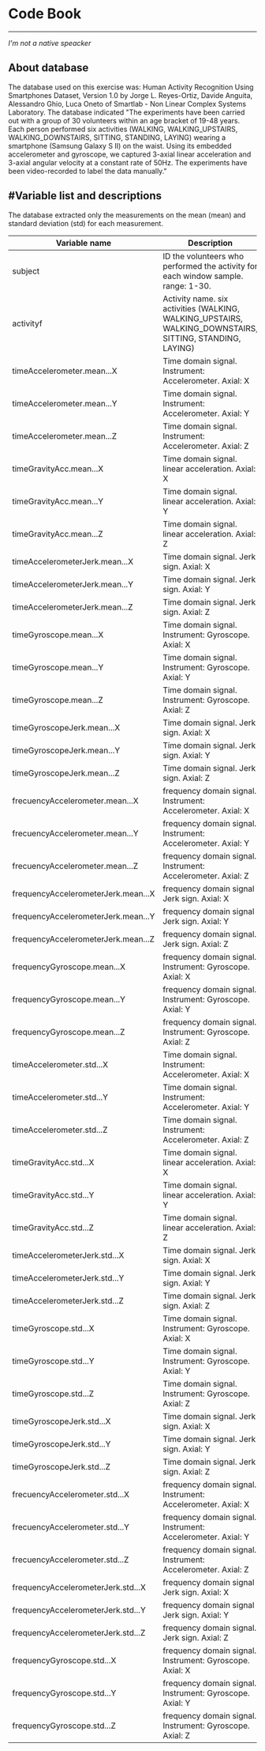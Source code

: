 # Code Book
_____________
*I'm not a native speacker*
## About database
The database used on this exercise was: Human Activity Recognition Using Smartphones Dataset, Version 1.0 by Jorge L. Reyes-Ortiz, Davide Anguita, Alessandro Ghio, Luca Oneto of Smartlab - Non Linear Complex Systems Laboratory. The database indicated "The experiments have been carried out with a group of 30 volunteers within an age bracket of 19-48 years. Each person performed six activities (WALKING, WALKING_UPSTAIRS, WALKING_DOWNSTAIRS, SITTING, STANDING, LAYING) wearing a smartphone (Samsung Galaxy S II) on the waist. Using its embedded accelerometer and gyroscope, we captured 3-axial linear acceleration and 3-axial angular velocity at a constant rate of 50Hz. The experiments have been video-recorded to label the data manually."

#Variable list and descriptions
------------------------------
The database extracted only the measurements on the mean (mean) and standard deviation (std) for each measurement. 

Variable name    | Description
-----------------|------------
subject          | ID the volunteers who performed the activity for each window sample. range: 1-30.
activityf         | Activity name. six activities (WALKING, WALKING_UPSTAIRS, WALKING_DOWNSTAIRS, SITTING, STANDING, LAYING)
timeAccelerometer.mean...X | Time domain signal. Instrument: Accelerometer. Axial: X
timeAccelerometer.mean...Y | Time domain signal. Instrument: Accelerometer. Axial: Y
timeAccelerometer.mean...Z | Time domain signal. Instrument: Accelerometer. Axial: Z
timeGravityAcc.mean...X    | Time domain signal. linear acceleration. Axial: X
timeGravityAcc.mean...Y    | Time domain signal. linear acceleration. Axial: Y
timeGravityAcc.mean...Z    | Time domain signal. linear acceleration. Axial: Z
timeAccelerometerJerk.mean...X   | Time domain signal. Jerk sign. Axial: X
timeAccelerometerJerk.mean...Y   | Time domain signal. Jerk sign. Axial: Y
timeAccelerometerJerk.mean...Z   | Time domain signal. Jerk sign. Axial: Z
timeGyroscope.mean...X | Time domain signal. Instrument: Gyroscope. Axial: X
timeGyroscope.mean...Y | Time domain signal. Instrument: Gyroscope. Axial: Y
timeGyroscope.mean...Z | Time domain signal. Instrument: Gyroscope. Axial: Z
timeGyroscopeJerk.mean...X   | Time domain signal. Jerk sign. Axial: X
timeGyroscopeJerk.mean...Y   | Time domain signal. Jerk sign. Axial: Y
timeGyroscopeJerk.mean...Z   | Time domain signal. Jerk sign. Axial: Z
frecuencyAccelerometer.mean...X | frequency domain signal. Instrument: Accelerometer. Axial: X
frecuencyAccelerometer.mean...Y | frequency domain signal. Instrument: Accelerometer. Axial: Y
frecuencyAccelerometer.mean...Z | frequency domain signal. Instrument: Accelerometer. Axial: Z
frequencyAccelerometerJerk.mean...X   | frequency domain signal Jerk sign. Axial: X
frequencyAccelerometerJerk.mean...Y   | frequency domain signal Jerk sign. Axial: Y
frequencyAccelerometerJerk.mean...Z   | frequency domain signal. Jerk sign. Axial: Z
frequencyGyroscope.mean...X | frequency domain signal. Instrument: Gyroscope. Axial: X
frequencyGyroscope.mean...Y | frequency domain signal. Instrument: Gyroscope. Axial: Y
frequencyGyroscope.mean...Z | frequency domain signal. Instrument: Gyroscope. Axial: Z
timeAccelerometer.std...X | Time domain signal. Instrument: Accelerometer. Axial: X
timeAccelerometer.std...Y | Time domain signal. Instrument: Accelerometer. Axial: Y
timeAccelerometer.std...Z | Time domain signal. Instrument: Accelerometer. Axial: Z
timeGravityAcc.std...X    | Time domain signal. linear acceleration. Axial: X
timeGravityAcc.std...Y    | Time domain signal. linear acceleration. Axial: Y
timeGravityAcc.std...Z    | Time domain signal. linear acceleration. Axial: Z
timeAccelerometerJerk.std...X   | Time domain signal. Jerk sign. Axial: X
timeAccelerometerJerk.std...Y   | Time domain signal. Jerk sign. Axial: Y
timeAccelerometerJerk.std...Z   | Time domain signal. Jerk sign. Axial: Z
timeGyroscope.std...X | Time domain signal. Instrument: Gyroscope. Axial: X
timeGyroscope.std...Y | Time domain signal. Instrument: Gyroscope. Axial: Y
timeGyroscope.std...Z | Time domain signal. Instrument: Gyroscope. Axial: Z
timeGyroscopeJerk.std...X   | Time domain signal. Jerk sign. Axial: X
timeGyroscopeJerk.std...Y   | Time domain signal. Jerk sign. Axial: Y
timeGyroscopeJerk.std...Z   | Time domain signal. Jerk sign. Axial: Z
frecuencyAccelerometer.std...X | frequency domain signal. Instrument: Accelerometer. Axial: X
frecuencyAccelerometer.std...Y | frequency domain signal. Instrument: Accelerometer. Axial: Y
frecuencyAccelerometer.std...Z | frequency domain signal. Instrument: Accelerometer. Axial: Z
frequencyAccelerometerJerk.std...X   | frequency domain signal Jerk sign. Axial: X
frequencyAccelerometerJerk.std...Y   | frequency domain signal Jerk sign. Axial: Y
frequencyAccelerometerJerk.std...Z   | frequency domain signal. Jerk sign. Axial: Z
frequencyGyroscope.std...X | frequency domain signal. Instrument: Gyroscope. Axial: X
frequencyGyroscope.std...Y | frequency domain signal. Instrument: Gyroscope. Axial: Y
frequencyGyroscope.std...Z | frequency domain signal. Instrument: Gyroscope. Axial: Z




